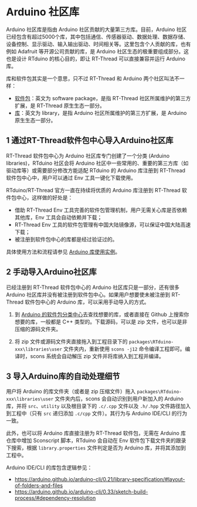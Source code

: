 # Arduino 社区库

Arduino 社区库是指由 Arduino 社区贡献的大量第三方库。目前，Arduino 社区已经包含有超过5000个库，其中包括通信、传感器驱动、数据处理、数据存储、设备控制、显示驱动、输入输出驱动、时间相关等。这里包含个人贡献的库，也有例如 Adafruit 等开源公司贡献的库，是 Arduino 社区生态的极重要组成部分。这也是设计 RTduino 的核心目的，即让 RT-Thread 可以直接兼容并运行 Arduino 库。

库和软件包其实是一个意思，只不过 RT-Thread 和 Arduino 两个社区叫法不一样：
- [软件包](https://packages.rt-thread.org)：英文为 software package，是指 RT-Thread 社区所属维护的第三方扩展，是 RT-Thread 原生生态一部分。
- [库](https://www.arduino.cc/reference/en/libraries)：英文为 library，是指 Arduino 社区所属维护的第三方扩展，是 Arduino 原生生态一部分。

## 1 通过RT-Thread软件包中心导入Arduino社区库

RT-Thread 软件包中心为 Arduino 社区库专门创建了一个分类 (Arduino libraries)，RTduino 社区会将 Arduino 社区中一些常用的、重要的第三方库（如驱动库等）或需要部分修改方能适配 RTduino 的 Arduino 库注册到 RT-Thread 软件包中心中，用户可以通过 Env 工具一键化下载使用。

RTduino/RT-Thread 官方一直在持续将优质的 Arduino 库注册到 RT-Thread 软件包中心，这样做的好处是：

- 借助 RT-Thread Env 工具完善的软件包管理机制，用户无需关心库是否依赖其他库，Env 工具会自动依赖并下载；
- RT-Thread Env 工具的软件包管理有中国大陆镜像源，可以保证中国大陆高速下载；
- 被注册到软件包中心的库都是经过验证过的。

具体使用方法和流程请参见 [Arduino 库使用实例](/zh/library-examples/README)。

## 2 手动导入Arduino社区库

已经注册到 RT-Thread 软件包中心的 Arduino 社区库只是一部分，还有很多 Arduino 社区库并没有被注册到软件包中心。如果用户想要使未被注册到 RT-Thread 软件包中心的 Arduino 库，可以采用手动导入的方式。

1. 到 [Arduino 的软件包分类中心](https://www.arduinolibraries.info)去查找想要的库，或者直接在 Github 上搜索你想要的库，一般都是 C++ 类型的。下载源码，可以是 zip 文件，也可以是非压缩的源码文件夹。

2. 将 zip 文件或源码文件夹直接拖入到工程目录下的 `packages\RTduino-xxx\libraries\user` 文件夹内，重新使用 `scons -j12` 命令编译工程即可。编译时，scons 系统会自动解压 zip 文件并将库纳入到工程并编译。

## 3 导入Arduino库的自动处理细节

用户将 Arduino 的库文件夹（或者是 zip 压缩文件）拖入 `packages\RTduino-xxx\libraries\user` 文件夹内后，scons 会自动识别到用户新加入的 Arduino 库，并将 `src`、`utility` 以及根目录下的 `.c/.cpp` 文件以及 `.h/.hpp` 文件路径加入到工程中（只有 `src` 递归添加 `.c/cpp` 文件）。其行为与 Arduino IDE/CLI 的行为一致。

此外，也可以将 Arduino 库直接注册为 RT-Thread 软件包，无需在 Arduino 库仓库中增加 Sconscript 脚本，RTduino 会自动在 Env 软件包下载文件夹的跟录下搜索，根据 `library.properties` 文件判定是否为 Arduino 库，并将其添加到工程中。

Arduino IDE/CLI 的库包含逻辑参见：

- https://arduino.github.io/arduino-cli/0.21/library-specification/#layout-of-folders-and-files
- https://arduino.github.io/arduino-cli/0.33/sketch-build-process/#dependency-resolution
